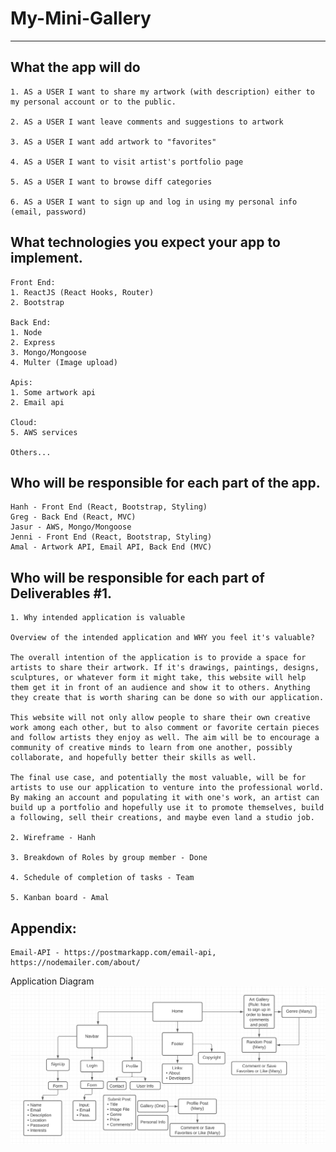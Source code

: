 # My-Mini-Gallery

<hr>

## What the app will do

    1. AS a USER I want to share my artwork (with description) either to my personal account or to the public.

    2. AS a USER I want leave comments and suggestions to artwork

    3. AS a USER I want add artwork to "favorites"

    4. AS a USER I want to visit artist's portfolio page

    5. AS a USER I want to browse diff categories

    6. AS a USER I want to sign up and log in using my personal info (email, password)

## What technologies you expect your app to implement.
    Front End:
    1. ReactJS (React Hooks, Router)
    2. Bootstrap

    Back End:
    1. Node
    2. Express
    3. Mongo/Mongoose
    4. Multer (Image upload)

    Apis:
    1. Some artwork api
    2. Email api

    Cloud:
    5. AWS services
    
    Others...

## Who will be responsible for each part of the app.

    Hanh - Front End (React, Bootstrap, Styling)
    Greg - Back End (React, MVC)
    Jasur - AWS, Mongo/Mongoose
    Jenni - Front End (React, Bootstrap, Styling)
    Amal - Artwork API, Email API, Back End (MVC)

## Who will be responsible for each part of Deliverables #1.

    1. Why intended application is valuable
    
    Overview of the intended application and WHY you feel it's valuable?

    The overall intention of the application is to provide a space for artists to share their artwork. If it's drawings, paintings, designs, sculptures, or whatever form it might take, this website will help them get it in front of an audience and show it to others. Anything they create that is worth sharing can be done so with our application.

    This website will not only allow people to share their own creative work among each other, but to also comment or favorite certain pieces and follow artists they enjoy as well. The aim will be to encourage a community of creative minds to learn from one another, possibly collaborate, and hopefully better their skills as well.

    The final use case, and potentially the most valuable, will be for artists to use our application to venture into the professional world. By making an account and populating it with one's work, an artist can build up a portfolio and hopefully use it to promote themselves, build a following, sell their creations, and maybe even land a studio job. 

    2. Wireframe - Hanh

    3. Breakdown of Roles by group member - Done

    4. Schedule of completion of tasks - Team

    5. Kanban board - Amal

## Appendix:

    Email-API - https://postmarkapp.com/email-api, https://nodemailer.com/about/

Application Diagram ![Application Diagram](./assets/screenshots/application-diagram.png)